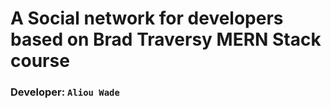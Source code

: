 # A Social network for developers based on Brad Traversy MERN Stack course

### Developer: `Aliou Wade`

